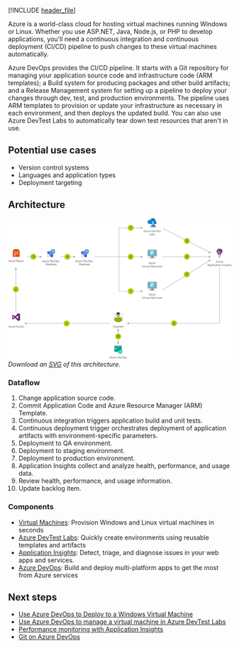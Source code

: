 [!INCLUDE [header_file](../../../includes/sol-idea-header.md)]

Azure is a world-class cloud for hosting virtual machines running Windows or Linux. Whether you use ASP.NET, Java, Node.js, or PHP to develop applications, you'll need a continuous integration and continuous deployment (CI/CD) pipeline to push changes to these virtual machines automatically.

Azure DevOps provides the CI/CD pipeline. It starts with a Git repository for managing your application source code and infrastructure code (ARM templates); a Build system for producing packages and other build artifacts; and a Release Management system for setting up a pipeline to deploy your changes through dev, test, and production environments. The pipeline uses ARM templates to provision or update your infrastructure as necessary in each environment, and then deploys the updated build. You can also use Azure DevTest Labs to automatically tear down test resources that aren't in use.

## Potential use cases

* Version control systems
* Languages and application types
* Deployment targeting

## Architecture

![Architecture diagram](../media/cicd-for-azure-vms.png)
*Download an [SVG](../media/cicd-for-azure-vms.svg) of this architecture.*

### Dataflow

1. Change application source code.
1. Commit Application Code and Azure Resource Manager (ARM) Template.
1. Continuous integration triggers application build and unit tests.
1. Continuous deployment trigger orchestrates deployment of application artifacts with environment-specific parameters.
1. Deployment to QA environment.
1. Deployment to staging environment.
1. Deployment to production environment.
1. Application Insights collect and analyze health, performance, and usage data.
1. Review health, performance, and usage information.
1. Update backlog item.

### Components

* [Virtual Machines](https://azure.microsoft.com/services/virtual-machines): Provision Windows and Linux virtual machines in seconds
* [Azure DevTest Labs](https://azure.microsoft.com/services/devtest-lab): Quickly create environments using reusable templates and artifacts
* [Application Insights](https://azure.microsoft.com/services/monitor): Detect, triage, and diagnose issues in your web apps and services.
* [Azure DevOps](https://azure.microsoft.com/services/devops): Build and deploy multi-platform apps to get the most from Azure services

## Next steps

* [Use Azure DevOps to Deploy to a Windows Virtual Machine](/azure/devops/pipelines/apps/cd/deploy-webdeploy-iis-deploygroups)
* [Use Azure DevOps to manage a virtual machine in Azure DevTest Labs](/azure/devops/pipelines/apps/cd/azure/deploy-provision-devtest-lab)
* [Performance monitoring with Application Insights](/azure/application-insights/app-insights-detect-triage-diagnose)
* [Git on Azure DevOps](/azure/devops/repos/git/gitquickstart)

